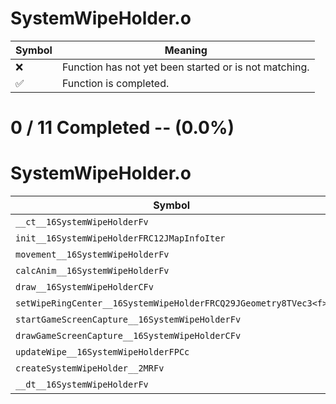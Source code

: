 # SystemWipeHolder.o
| Symbol | Meaning 
| ------------- | ------------- 
| :x: | Function has not yet been started or is not matching. 
| :white_check_mark: | Function is completed. 


# 0 / 11 Completed -- (0.0%)
# SystemWipeHolder.o
| Symbol | Decompiled? |
| ------------- | ------------- |
| `__ct__16SystemWipeHolderFv` | :x: |
| `init__16SystemWipeHolderFRC12JMapInfoIter` | :x: |
| `movement__16SystemWipeHolderFv` | :x: |
| `calcAnim__16SystemWipeHolderFv` | :x: |
| `draw__16SystemWipeHolderCFv` | :x: |
| `setWipeRingCenter__16SystemWipeHolderFRCQ29JGeometry8TVec3<f>` | :x: |
| `startGameScreenCapture__16SystemWipeHolderFv` | :x: |
| `drawGameScreenCapture__16SystemWipeHolderCFv` | :x: |
| `updateWipe__16SystemWipeHolderFPCc` | :x: |
| `createSystemWipeHolder__2MRFv` | :x: |
| `__dt__16SystemWipeHolderFv` | :x: |
